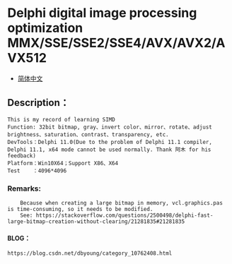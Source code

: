 # Delphi digital image processing optimization MMX/SSE/SSE2/SSE4/AVX/AVX2/AVX512

- [简体中文](readmeCN.md)

## Description：
    This is my record of learning SIMD
    Function: 32bit bitmap, gray、invert color、mirror、rotate、adjust brightness、saturation、contrast、transparency, etc.
    DevTools：Delphi 11.0(Due to the problem of Delphi 11.1 compiler, Delphi 11.1, x64 mode cannot be used normally. Thank 阿木 for his feedback)
    Platform：Win10X64；Support X86、X64
    Test    ：4096*4096
    
### Remarks:
		Because when creating a large bitmap in memory, vcl.graphics.pas is time-consuming, so it needs to be modified.
		See: https://stackoverflow.com/questions/2500498/delphi-fast-large-bitmap-creation-without-clearing/21281835#21281835

#### BLOG：
    https://blog.csdn.net/dbyoung/category_10762408.html

